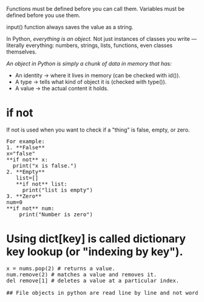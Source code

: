 Functions must be defined before you can call them.
Variables must be defined before you use them.

input() function always saves the value as a string.

In Python, *everything is an object.*
Not just instances of classes you write — literally everything: numbers, strings, lists, functions, even classes themselves.

*An object in Python is simply a chunk of data in memory that has:*
- An identity → where it lives in memory (can be checked with id()).
- A type → tells what kind of object it is (checked with type()).
- A value → the actual content it holds.

# if not  
If not is used when you want to check if a "thing" is false, empty, or zero.
<pre>For example:
1. **False**
x="false"
**if not** x:
  print("x is false.")
2. **Empty**
   list=[]
   **if not** list:
     print("list is empty")
3. **Zero**
num=0
**if not** num:
    print("Number is zero")</pre>

# Using dict[key] is called dictionary key lookup (or "indexing by key").
<pre>x = nums.pop(2) # returns a value.
num.remove(2) # matches a value and removes it.
del remove[1] # deletes a value at a particular index.

## File objects in python are read line by line and not word/character by word/character. So if we run a file object using enumerate it will iterate over one line at a time.
</pre>

